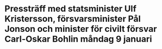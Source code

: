 # Pressträff med statsminister Ulf Kristersson, försvarsminister Pål Jonson och minister för civilt försvar Carl-Oskar Bohlin måndag 9 januari


